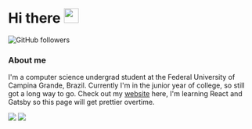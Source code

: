 # Hi there <img src="https://raw.githubusercontent.com/MartinHeinz/MartinHeinz/master/wave.gif" width="30px">


![GitHub followers](https://img.shields.io/github/followers/pedrosqra?label=Seguir&style=social)

### About me
I'm a computer science undergrad student at the Federal University of Campina Grande, Brazil. Currently I'm in the junior year of college, so still got a long way to go. Check out my [website](https://pedrosqra.github.io) here, I'm learning React and Gatsby so this page will get prettier overtime.

<div>
<img src="https://github-readme-stats.vercel.app/api?username=pedrosqra&count_private=true&show_icons=true&hide=stars,issues" />
<img src="https://github-readme-stats.vercel.app/api/top-langs/?username=pedrosqra&layout=compact&count_private=true&show_icons=true&theme=light&hide=ruby" />
</div>

